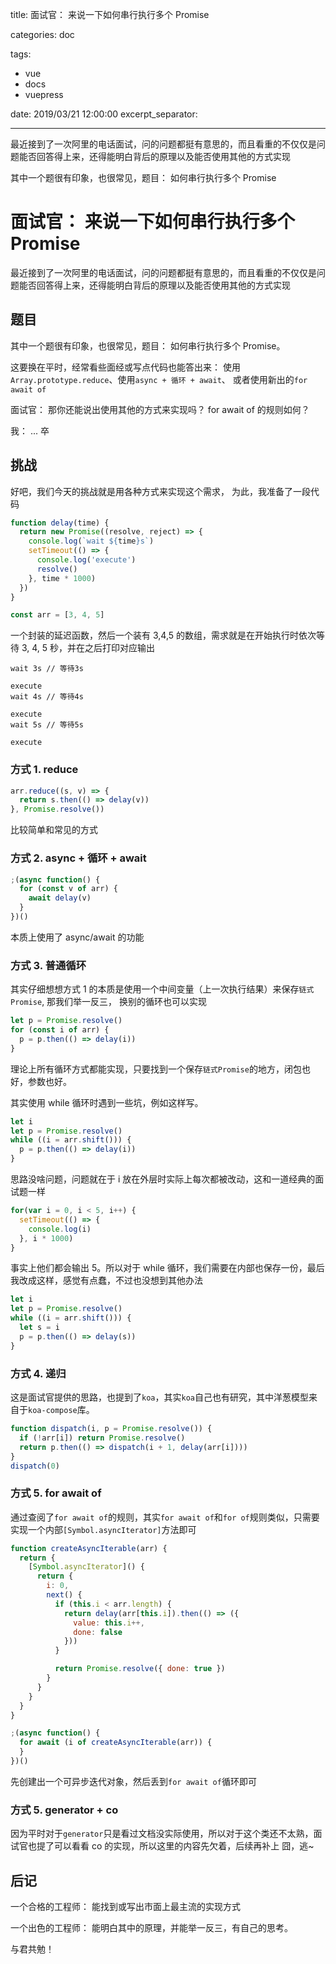title: 面试官： 来说一下如何串行执行多个 Promise

categories: doc

tags:

- vue
- docs
- vuepress

date: 2019/03/21 12:00:00
excerpt_separator: <!--more-->

---

最近接到了一次阿里的电话面试，问的问题都挺有意思的，而且看重的不仅仅是问题能否回答得上来，还得能明白背后的原理以及能否使用其他的方式实现

其中一个题很有印象，也很常见，题目： 如何串行执行多个 Promise

<!--more-->

# 面试官： 来说一下如何串行执行多个 Promise

最近接到了一次阿里的电话面试，问的问题都挺有意思的，而且看重的不仅仅是问题能否回答得上来，还得能明白背后的原理以及能否使用其他的方式实现

## 题目

其中一个题很有印象，也很常见，题目： 如何串行执行多个 Promise。

这要换在平时，经常看些面经或写点代码也能答出来： 使用`Array.prototype.reduce`、使用`async + 循环 + await`、 或者使用新出的`for await of`

面试官： 那你还能说出使用其他的方式来实现吗？ for await of 的规则如何？

我： ... 卒

## 挑战

好吧，我们今天的挑战就是用各种方式来实现这个需求， 为此，我准备了一段代码

```js
function delay(time) {
  return new Promise((resolve, reject) => {
    console.log(`wait ${time}s`)
    setTimeout(() => {
      console.log('execute')
      resolve()
    }, time * 1000)
  })
}

const arr = [3, 4, 5]
```

一个封装的延迟函数，然后一个装有 3,4,5 的数组，需求就是在开始执行时依次等待 3, 4, 5 秒，并在之后打印对应输出

```shell
wait 3s // 等待3s

execute
wait 4s // 等待4s

execute
wait 5s // 等待5s

execute
```

### 方式 1. reduce

```js
arr.reduce((s, v) => {
  return s.then(() => delay(v))
}, Promise.resolve())
```

比较简单和常见的方式

### 方式 2. async + 循环 + await

```js
;(async function() {
  for (const v of arr) {
    await delay(v)
  }
})()
```

本质上使用了 async/await 的功能

### 方式 3. 普通循环

其实仔细想想方式 1 的本质是使用一个中间变量（上一次执行结果）来保存`链式Promise`, 那我们举一反三， 换别的循环也可以实现

```js
let p = Promise.resolve()
for (const i of arr) {
  p = p.then(() => delay(i))
}
```

理论上所有循环方式都能实现，只要找到一个保存`链式Promise`的地方，闭包也好，参数也好。

其实使用 while 循环时遇到一些坑，例如这样写。

```js
let i
let p = Promise.resolve()
while ((i = arr.shift())) {
  p = p.then(() => delay(i))
}
```

思路没啥问题，问题就在于 i 放在外层时实际上每次都被改动，这和一道经典的面试题一样

```js
for(var i = 0, i < 5, i++) {
  setTimeout(() => {
    console.log(i)
  }, i * 1000)
}
```

事实上他们都会输出 5。所以对于 while 循环，我们需要在内部也保存一份，最后我改成这样，感觉有点蠢，不过也没想到其他办法

```js
let i
let p = Promise.resolve()
while ((i = arr.shift())) {
  let s = i
  p = p.then(() => delay(s))
}
```

### 方式 4. 递归

这是面试官提供的思路，也提到了`koa`，其实`koa`自己也有研究，其中洋葱模型来自于`koa-compose`库。

```js
function dispatch(i, p = Promise.resolve()) {
  if (!arr[i]) return Promise.resolve()
  return p.then(() => dispatch(i + 1, delay(arr[i])))
}
dispatch(0)
```

### 方式 5. for await of

通过查阅了`for await of`的规则，其实`for await of`和`for of`规则类似，只需要实现一个内部`[Symbol.asyncIterator]`方法即可

```js
function createAsyncIterable(arr) {
  return {
    [Symbol.asyncIterator]() {
      return {
        i: 0,
        next() {
          if (this.i < arr.length) {
            return delay(arr[this.i]).then(() => ({
              value: this.i++,
              done: false
            }))
          }

          return Promise.resolve({ done: true })
        }
      }
    }
  }
}

;(async function() {
  for await (i of createAsyncIterable(arr)) {
  }
})()
```

先创建出一个可异步迭代对象，然后丢到`for await of`循环即可

### 方式 5. generator + co

因为平时对于`generator`只是看过文档没实际使用，所以对于这个类还不太熟，面试官也提了可以看看 co 的实现，所以这里的内容先欠着，后续再补上 囧，逃~

## 后记

一个合格的工程师： 能找到或写出市面上最主流的实现方式

一个出色的工程师： 能明白其中的原理，并能举一反三，有自己的思考。

与君共勉！
